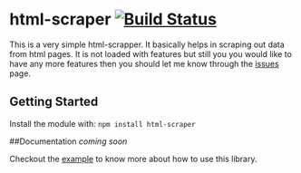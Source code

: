 # html-scraper [![Build Status](https://travis-ci.org/tusharmath/html-scraper.png?branch=master)](https://travis-ci.org/tusharmath/html-scraper)

This is a very simple html-scrapper. It basically helps in scraping out data from html pages. It is not loaded with features but still you you would like to have any more features then you should let me know through the [issues](https://github.com/tusharmath/html-scraper/issues) page.

## Getting Started
Install the module with: `npm install html-scraper`

##Documentation
*coming soon*


Checkout the [example](https://github.com/tusharmath/html-scraper/blob/master/example/example.js) to know more about how to use this library.